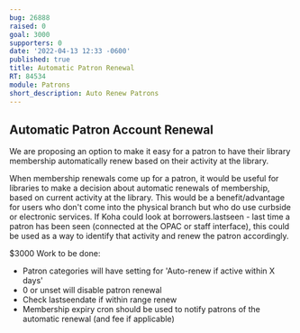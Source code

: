 ```yaml
---
bug: 26888
raised: 0
goal: 3000
supporters: 0
date: '2022-04-13 12:33 -0600'
published: true
title: Automatic Patron Renewal
RT: 84534
module: Patrons
short_description: Auto Renew Patrons
---
```

##  Automatic Patron Account Renewal

We are proposing an option to make it easy for a patron to have their library membership automatically renew based on their activity at the library. 


When membership renewals come up for a patron, it would be useful for libraries to make a decision about automatic renewals of membership, based on current activity at the library. This would be a benefit/advantage for users who don't come into the physical branch but who do use curbside or electronic services. If Koha could look at borrowers.lastseen - last time a patron has been seen (connected at the OPAC or staff interface), this could be used as a way to identify that activity and renew the patron accordingly. 


$3000
Work to be done:
- Patron categories will have setting for 'Auto-renew if active within X days'
- 0 or unset will disable patron renewal
- Check lastseendate if within range renew
- Membership expiry cron should be used to notify patrons of the automatic renewal (and fee if applicable)
